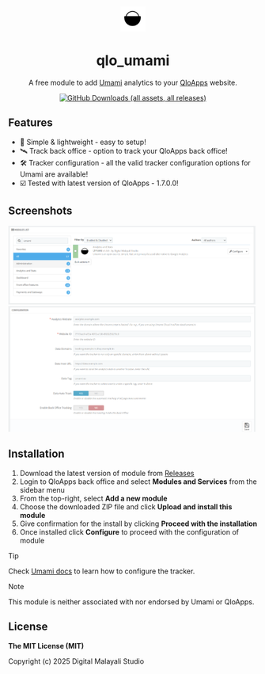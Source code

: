 <div align="center">

<img src="logo.png" alt="qlo_umami" width="50"/>

# qlo_umami
A free module to add [Umami](https://github.com/umami-software/umami) analytics to your [QloApps](https://github.com/Qloapps/QloApps) website.

[![GitHub Downloads (all assets, all releases)](https://img.shields.io/github/downloads/DigitalMalayaliStudio/qlo_umami/total?logo=github&labelColor=%23181717&color=%232f81f7)](https://github.com/DigitalMalayaliStudio/qlo_umami/releases)

</div>

## Features
- 💎 Simple & lightweight - easy to setup!
- 🛰️ Track back office - option to track your QloApps back office!
- 🛠️ Tracker configuration - all the valid tracker configuration options for Umami are available!
- ☑️ Tested with latest version of QloApps - 1.7.0.0!

## Screenshots
<img src="screenshots/screenshot (2).png" width="500" alt="screenshot"/>
<img src="screenshots/screenshot (1).png" width="500" alt="screenshot"/>

## Installation
1. Download the latest version of module from [Releases](https://github.com/DigitalMalayaliStudio/qlo_umami/releases)
2. Login to QloApps back office and select **Modules and Services** from the sidebar menu
3. From the top-right, select **Add a new module**
4. Choose the downloaded ZIP file and click **Upload  and install this module**
5. Give confirmation for the install by clicking **Proceed with the installation**
6. Once installed click **Configure** to proceed with the configuration of module

> [!TIP]
> Check [Umami docs](https://umami.is/docs/tracker-configuration) to learn how to configure the tracker.

> [!NOTE]  
> This module is neither associated with nor endorsed by Umami or QloApps.

## License
**The MIT License (MIT)**

Copyright (c) 2025 Digital Malayali Studio
